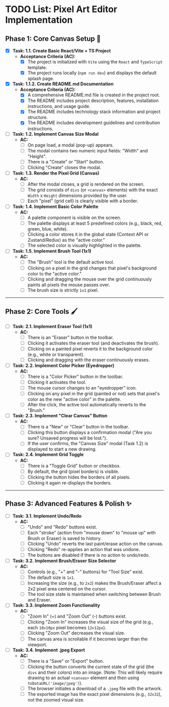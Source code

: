 # TODO List: Pixel Art Editor Implementation

## Phase 1: Core Canvas Setup 🎨

- [x] **Task: 1.1. Create Basic React/Vite + TS Project**
    - **Acceptance Criteria (AC):**
        - [x] The project is initialized with `Vite` using the `React` and `TypeScript` template.
        - [x] The project runs locally (`npm run dev`) and displays the default splash page.

- [x] **Task: 1.1.2. Create README.md Documentation**
    - **Acceptance Criteria (AC):**
        - [x] A comprehensive README.md file is created in the project root.
        - [x] The README includes project description, features, installation instructions, and usage guide.
        - [x] The README includes technology stack information and project structure.
        - [x] The README includes development guidelines and contribution instructions.

- [ ] **Task: 1.2. Implement Canvas Size Modal**
    - **AC:**
        - [ ] On page load, a modal (pop-up) appears.
        - [ ] The modal contains two numeric input fields: "Width" and "Height".
        - [ ] There is a "Create" or "Start" button.
        - [ ] Clicking "Create" closes the modal.

- [ ] **Task: 1.3. Render the Pixel Grid (Canvas)**
    - **AC:**
        - [ ] After the modal closes, a grid is rendered on the screen.
        - [ ] The grid consists of `divs` (or `<canvas>` elements) with the exact `Width` x `Height` dimensions provided by the user.
        - [ ] Each "pixel" (grid cell) is clearly visible with a border.

- [ ] **Task: 1.4. Implement Basic Color Palette**
    - **AC:**
        - [ ] A palette component is visible on the screen.
        - [ ] The palette displays at least 5 predefined colors (e.g., black, red, green, blue, white).
        - [ ] Clicking a color stores it in the global state (Context API or Zustand/Redux) as the "active color."
        - [ ] The selected color is visually highlighted in the palette.

- [ ] **Task: 1.5. Implement Brush Tool (1x1)**
    - **AC:**
        - [ ] The "Brush" tool is the default active tool.
        - [ ] Clicking on a pixel in the grid changes that pixel's background color to the "active color."
        - [ ] Clicking and dragging the mouse over the grid continuously paints all pixels the mouse passes over.
        - [ ] The brush size is strictly `1x1` pixel.

---

## Phase 2: Core Tools 🖌️

- [ ] **Task: 2.1. Implement Eraser Tool (1x1)**
    - **AC:**
        - [ ] There is an "Eraser" button in the toolbar.
        - [ ] Clicking it activates the eraser tool (and deactivates the brush).
        - [ ] Clicking on a painted pixel reverts it to the background color (e.g., white or transparent).
        - [ ] Clicking and dragging with the eraser continuously erases.

- [ ] **Task: 2.2. Implement Color Picker (Eyedropper)**
    - **AC:**
        - [ ] There is a "Color Picker" button in the toolbar.
        - [ ] Clicking it activates the tool.
        - [ ] The mouse cursor changes to an "eyedropper" icon.
        - [ ] Clicking on any pixel in the grid (painted or not) sets that pixel's color as the new "active color" in the palette.
        - [ ] After the click, the active tool automatically reverts to the "Brush."

- [ ] **Task: 2.3. Implement "Clear Canvas" Button**
    - **AC:**
        - [ ] There is a "New" or "Clear" button in the toolbar.
        - [ ] Clicking this button displays a confirmation modal ("Are you sure? Unsaved progress will be lost.").
        - [ ] If the user confirms, the "Canvas Size" modal (Task 1.2) is displayed to start a new drawing.

- [ ] **Task: 2.4. Implement Grid Toggle**
    - **AC:**
        - [ ] There is a "Toggle Grid" button or checkbox.
        - [ ] By default, the grid (pixel borders) is visible.
        - [ ] Clicking the button hides the borders of all pixels.
        - [ ] Clicking it again re-displays the borders.

---

## Phase 3: Advanced Features & Polish ✨

- [ ] **Task: 3.1. Implement Undo/Redo**
    - **AC:**
        - [ ] "Undo" and "Redo" buttons exist.
        - [ ] Each "stroke" (action from "mouse down" to "mouse up" with Brush or Eraser) is saved to history.
        - [ ] Clicking "Undo" reverts the last paint/erase action on the canvas.
        - [ ] Clicking "Redo" re-applies an action that was undone.
        - [ ] The buttons are disabled if there is no action to undo/redo.

- [ ] **Task: 3.2. Implement Brush/Eraser Size Selector**
    - **AC:**
        - [ ] Controls (e.g., "+" and "-" buttons) for "Tool Size" exist.
        - [ ] The default size is `1x1`.
        - [ ] Increasing the size (e.g., to `2x2`) makes the Brush/Eraser affect a 2x2 pixel area centered on the cursor.
        - [ ] The tool size state is maintained when switching between Brush and Eraser.

- [ ] **Task: 3.3. Implement Zoom Functionality**
    - **AC:**
        - [ ] "Zoom In" (+) and "Zoom Out" (-) buttons exist.
        - [ ] Clicking "Zoom In" increases the visual size of the grid (e.g., each `10x10px` pixel becomes `12x12px`).
        - [ ] Clicking "Zoom Out" decreases the visual size.
        - [ ] The canvas area is scrollable if it becomes larger than the viewport.

- [ ] **Task: 3.4. Implement .jpeg Export**
    - **AC:**
        - [ ] There is a "Save" or "Export" button.
        - [ ] Clicking the button converts the current state of the grid (the `divs` and their colors) into an image. (Note: This will likely require drawing to an actual `<canvas>` element and then using `toDataURL('image/jpeg')`).
        - [ ] The browser initiates a download of a `.jpeg` file with the artwork.
        - [ ] The exported image has the exact pixel dimensions (e.g., `32x32`), not the zoomed visual size.